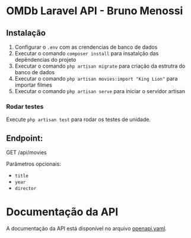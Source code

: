 # OMDb Laravel API - Bruno Menossi

## Instalação
1. Configurar o `.env` com as crendencias de banco de dados
2. Executar o comando `composer install` para insatalção das depêndencias do projeto
3. Executar o comando `php artisan migrate` para criação da estrutra do banco de dados
4. Executar o comando `php artisan movies:import "King Lion"` para importar filmes
5. Executar o comando `php artisan serve` para iniciar o servidor artisan

### Rodar testes
  Execute `php artisan test` para rodar os testes de unidade.

## Endpoint:
 GET /api/movies

Parâmetros opcionais:
- `title`
- `year`
- `director`

# Documentação da API

A documentação da API está disponível no arquivo [openapi.yaml](docs/openapi.yaml).





